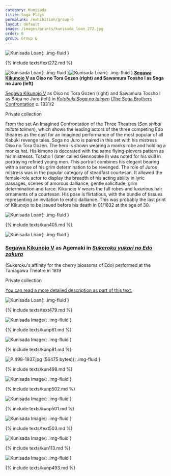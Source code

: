 ```yaml
---
category: Kunisada
title: Soga Plays
permalink: /exhibition/group-6
layout: default
image: /images/prints/kunisada_loan_272.jpg
order: 6
group: Group 6
---
```


![Kunisada Loan ]({{site.baseurl}}/images/prints/kunisada_loan_272.jpg){: .img-fluid }

{% include texts/text272.md %}

![Kunisada Loan ]({{site.baseurl}}/images/prints/kunisada_loan_310.jpg){: .img-fluid }![Kunisada Loan ]({{site.baseurl}}/images/prints/kunisada_loan_271.jpg){: .img-fluid }
**[Segawa Kikunojo V](/exhibition/group-7) as Oiso no Tora Gozen (right) and Sawamura Tossho I as Soga no Juro (left)**

[Segawa Kikunojo V](/exhibition/group-7) as Oiso no Tora Gozen (right) and Sawamura Tossho I as Soga no Juro (left) in _[Kotobuki Soga no taimen](/exhibition/group-6)_ [(The Soga Brothers Confrontation](/exhibition/group-6) c. 1831/2

Private collection

From the set An Imagined Confrontation of the Three Theatres (_San shibai mitate taimen_), which shows the leading actors of the three competing Edo theatres as the cast for an imagined performance of the most popular of all Kabuki revenge tales. Soga no Juro is paired in this set with his mistress Oiso no Tora Gozen. The hero is shown wearing a monks robe and holding a monks hat. His kimono is decorated with the same flying-plovers pattern as his mistresss. Tossho I (later called Gennosuke II) was noted for his skill in portraying refined young men. This portrait combines his elegant bearing with a sense of his grim determination to be revenged. The role of Juros mistress was in the popular category of steadfast courtesan. It allowed the female-role actor to display the breadth of his acting ability in lyric passages, scenes of amorous dalliance, gentle solicitude, grim determination and farce. Kikunojo V wears the full robes and luxurious hair ornaments of a courtesan. His pose is flirtatious, with the bundle of tissues representing an invitation to erotic dalliance. This was probably the last print of Kikunojo to be issued before his death in 01/1832 at the age of 30.

![Kunisada Loan ]({{site.baseurl}}/images/prints/kunisada_loan_405.jpg){: .img-fluid }

{% include  texts/kun405.md %}  

![Kunisada Loan ]({{site.baseurl}}/images/prints/kunisada_loan_406.jpg){: .img-fluid }

### [Segawa Kikunojo V](/exhibition/group-7) as Agemaki in _[Sukeroku yukari no Edo zakura](/exhibition/group-5)_

(Sukeroku's affinity for the cherry blossoms of Edo) performed at the Tamagawa Theatre in 1819

Private collection

[You can read a more detailed description as part of this text.](/context/textF)

![Kunisada Loan ]({{site.baseurl}}/images/prints/kunisada_loan_479.jpg){: .img-fluid }

{% include  texts/text479.md %}

![Kunisada Image]({{site.baseurl}}/images/prints/p.61-1999.jpg){: .img-fluid }

{% include texts/kunp61.md %}

![Kunisada Image]({{site.baseurl}}/images/prints/p.81-1999.jpg){: .img-fluid }

{% include  texts/kunp81.md %}

![P.498-1937.jpg (56475 bytes)]({{site.baseurl}}/images/prints/p.498-1937.jpg){: .img-fluid }

{% include  texts/kun498.md %}

![Kunisada Image]({{site.baseurl}}/images/prints/p.502-1937.jpg){: .img-fluid }

{% include  texts/kunp502.md %}

![Kunisada Image]({{site.baseurl}}/images/prints/p.501-1937.jpg){: .img-fluid }

{% include  texts/kunp501.md %}

![Kunisada Image]({{site.baseurl}}/images/prints/p.503-1937.jpg){: .img-fluid }

{% include  texts/text503.md %}

![Kunisada Image]({{site.baseurl}}/images/prints/p.113-1994.jpg){: .img-fluid }

{% include  texts/kun113.md %}

![Kunisada Image]({{site.baseurl}}/images/prints/p.493-1937.jpg){: .img-fluid }

{% include  texts/kunp493.md %}
